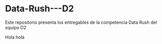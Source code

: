 # Data-Rush---D2
Este repositorio presenta los entregables de la competencia Data Rush del equipo D2


Hola hola